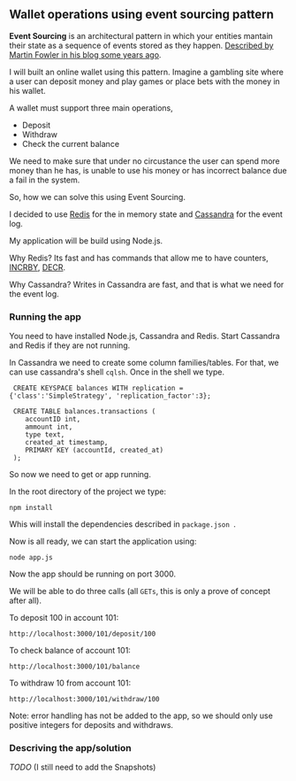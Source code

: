 ## Wallet operations using event sourcing pattern 

**Event Sourcing** is an architectural pattern in which your entities mantain their state as a sequence of events stored as they happen. [Described by Martin Fowler in his blog some years ago](http://martinfowler.com/eaaDev/EventSourcing.html).

I will built an online wallet using this pattern. Imagine a gambling site where a user can deposit money and play games or place bets with the money in his wallet.

A wallet must support three main operations, 
* Deposit
* Withdraw
* Check the current balance

We need to make sure that under no circustance the user can spend more money than he has, is unable to use his money or has incorrect balance due a fail in the system.

So, how we can solve this using Event Sourcing. 

I decided to use [Redis](http://redis.io/) for the in memory state and [Cassandra](http://cassandra.apache.org/) for the event log.

My application will be build using Node.js.

Why Redis?
Its fast and has commands that allow me to have counters, [INCRBY](http://redis.io/commands/INCRBY), [DECR](http://redis.io/commands/decrby).

Why Cassandra?
Writes in Cassandra are fast, and that is what we need for the event log. 

### Running the app

You need to have installed Node.js, Cassandra and Redis. Start Cassandra and Redis if they are not running. 

In Cassandra we need to create some column families/tables. For that, we can use cassandra's shell ```cqlsh```. Once in the shell we type.

```
 CREATE KEYSPACE balances WITH replication = {'class':'SimpleStrategy', 'replication_factor':3};

 CREATE TABLE balances.transactions (
    accountID int,
    ammount int, 
    type text,
    created_at timestamp,
    PRIMARY KEY (accountId, created_at)
 );
```

So now we need to get or app running. 

In the root directory of the project we type:

``` npm install ```

Whis will install the dependencies described in ```package.json ```.

Now is all ready, we can start the application using:

``` node app.js ```

Now the app should be running on port 3000.

We will be able to do three calls (all ```GETs```, this is only a prove of concept after all).

To deposit 100 in account 101:

```http://localhost:3000/101/deposit/100```

To check balance of account 101:

```http://localhost:3000/101/balance```

To withdraw 10 from account 101:

```http://localhost:3000/101/withdraw/100```

Note: error handling has not be added to the app, so we should only use positive integers for deposits and withdraws.

###  Descriving the app/solution
*TODO*
(I still need to add the Snapshots)

